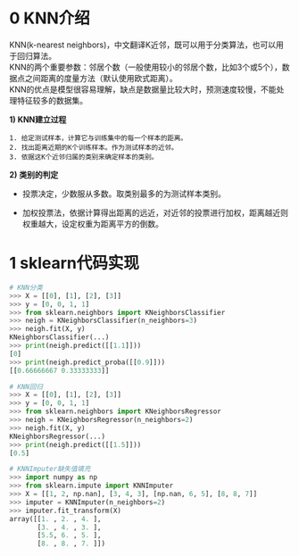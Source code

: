 # 0 KNN介绍

KNN(k-nearest neighbors)，中文翻译K近邻，既可以用于分类算法，也可以用于回归算法。  
KNN的两个重要参数：邻居个数（一般使用较小的邻居个数，比如3个或5个），数据点之间距离的度量方法（默认使用欧式距离）。  
KNN的优点是模型很容易理解，缺点是数据量比较大时，预测速度较慢，不能处理特征较多的数据集。


**1) KNN建立过程**

    1. 给定测试样本，计算它与训练集中的每一个样本的距离。
    2. 找出距离近期的K个训练样本。作为测试样本的近邻。
    3. 依据这K个近邻归属的类别来确定样本的类别。


**2) 类别的判定**

- 投票决定，少数服从多数。取类别最多的为测试样本类别。

- 加权投票法，依据计算得出距离的远近，对近邻的投票进行加权，距离越近则权重越大，设定权重为距离平方的倒数。


# 1 sklearn代码实现

```python
# KNN分类
>>> X = [[0], [1], [2], [3]]
>>> y = [0, 0, 1, 1]
>>> from sklearn.neighbors import KNeighborsClassifier
>>> neigh = KNeighborsClassifier(n_neighbors=3)
>>> neigh.fit(X, y)
KNeighborsClassifier(...)
>>> print(neigh.predict([[1.1]]))
[0]
>>> print(neigh.predict_proba([[0.9]]))
[[0.66666667 0.33333333]]
```

```python
# KNN回归
>>> X = [[0], [1], [2], [3]]
>>> y = [0, 0, 1, 1]
>>> from sklearn.neighbors import KNeighborsRegressor
>>> neigh = KNeighborsRegressor(n_neighbors=2)
>>> neigh.fit(X, y)
KNeighborsRegressor(...)
>>> print(neigh.predict([[1.5]]))
[0.5]
```

```python
# KNNImputer缺失值填充
>>> import numpy as np
>>> from sklearn.impute import KNNImputer
>>> X = [[1, 2, np.nan], [3, 4, 3], [np.nan, 6, 5], [8, 8, 7]]
>>> imputer = KNNImputer(n_neighbors=2)
>>> imputer.fit_transform(X)
array([[1. , 2. , 4. ],
       [3. , 4. , 3. ],
       [5.5, 6. , 5. ],
       [8. , 8. , 7. ]])
```
